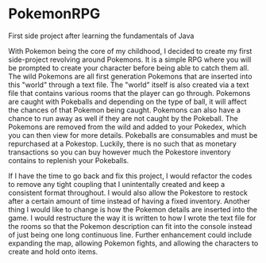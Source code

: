 # PokemonRPG
First side project after learning the fundamentals of Java

With Pokemon being the core of my childhood, I decided to create my first side-project revolving around Pokemons. It is a simple RPG where you will be prompted to create your character before being able to catch them all. The wild Pokemons are all first generation Pokemons that are inserted into this "world" through a text file. The "world" itself is also created via a text file that contains various rooms that the player can go through. Pokemons are caught with Pokeballs and depending on the type of ball, it will affect the chances of that Pokemon being caught. Pokemons can also have a chance to run away as well if they are not caught by the Pokeball. The Pokemons are removed from the wild and added to your Pokedex, which you can then view for more details.  Pokeballs are consumables and must be repurchased at a Pokestop. Luckily, there is no such that as monetary transactions so you can buy however much the Pokestore inventory contains to replenish your Pokeballs. 

If I have the time to go back and fix this project, I would refactor the codes to remove any tight coupling that I unintentally created and keep a consistent format throughout. I would also allow the Pokestore to restock after a certain amount of time instead of having a fixed inventory. Another thing I would like to change is how the Pokemon details are inserted into the game. I would restructure the way it is written to how I wrote the text file for the rooms so that the Pokemon description can fit into the console instead of just being one long continuous line. Further enhancement could include expanding the map, allowing Pokemon fights, and allowing the characters to create and hold onto items. 
